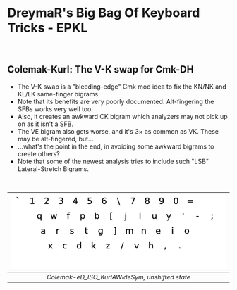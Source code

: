 DreymaR's Big Bag Of Keyboard Tricks - EPKL
===========================================
<br>

Colemak-Kurl: The V-K swap for Cmk-DH
-------------------------------------
- The V-K swap is a "bleeding-edge" Cmk mod idea to fix the KN/NK and KL/LK same-finger bigrams.
- Note that its benefits are very poorly documented. Alt-fingering the SFBs works very well too.
- Also, it creates an awkward CK bigram which analyzers may not pick up on as it isn't a SFB.
- The VE bigram also gets worse, and it's 3× as common as VK. These may be alt-fingered, but...
- ...what's the point in the end, in avoiding some awkward bigrams to create others?
- Note that some of the newest analysis tries to include such "LSB" Lateral-Stretch Bigrams.
<br>

|![EPKL help image for Colemak-KurlAngleWideSym on an ISO board, unshifted state](./Cmk-eD_ANS_KurlAWideSym/state0.png)|
|   :---:   |
|_Colemak-eD_ISO_KurlAWideSym, unshifted state_|
